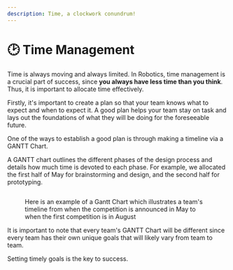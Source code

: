 ```yaml
---
description: Time, a clockwork conundrum!
---
```


# 🕑 Time Management

Time is always moving and always limited. In Robotics, time management is a crucial part of success, since **you always have less time than you think**. Thus, it is important to allocate time effectively.

Firstly, it's important to create a plan so that your team knows what to expect and when to expect it. A good plan helps your team stay on task and lays out the foundations of what they will be doing for the foreseeable future.&#x20;

One of the ways to establish a good plan is through making a timeline via a GANTT Chart.

A GANTT chart outlines the different phases of the design process and details how much time is devoted to each phase. For example, we allocated the first half of May for brainstorming and design, and the second half for prototyping.

<figure><img src="https://lh3.googleusercontent.com/IJgYB3twiRvoFR1TBr6JE8QIZsUxu14x7mkJ6ergOvoN-MyDyeGiCFCzUhxH1b9RB6daMfpYwkfObzue_Em8HbZz-aI9YbyAzqB1Q1rrRlYvGwMSp2XqFB5M10QuabHupjBI-T8C7NsDTnrbYFpbi6I" alt=""><figcaption><p>Here is an example of a Gantt Chart which illustrates a team's timeline from when the competition is announced in May to when the first competition is in August</p></figcaption></figure>

It is important to note that every team's GANTT Chart will be different since every team has their own unique goals that will likely vary from team to team.&#x20;

Setting timely goals is the key to success.
